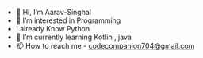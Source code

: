 - 👋 Hi, I’m Aarav-Singhal
- 👀 I’m interested in Programming
-  I already Know Python
- 🌱 I’m currently learning Kotlin , java
- 📫 How to reach me - codecompanion704@gmail.com


